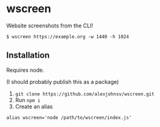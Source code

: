 # wscreen

Website screenshots from the CLI!

```
$ wscreen https://example.org -w 1440 -h 1024
```

## Installation

Requires node.

(I should probably publish this as a package)

1. `git clone https://github.com/alexjohnsv/wscreen.git`
2. Run `npm i`
3. Create an alias

```
alias wscreen='node /path/to/wscreen/index.js'
```
